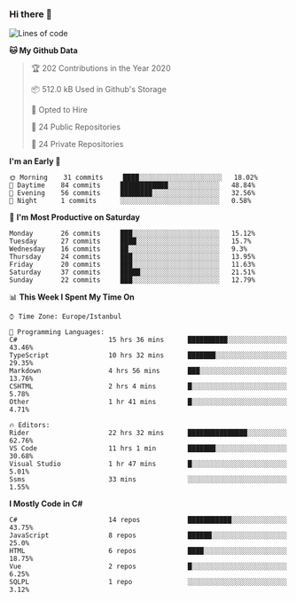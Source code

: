 ### Hi there 👋

<!--START_SECTION:waka-->
![Lines of code](https://img.shields.io/badge/From%20Hello%20World%20I%27ve%20Written-25.4%20million%20lines%20of%20code-blue)

**🐱 My Github Data** 

> 🏆 202 Contributions in the Year 2020
 > 
> 📦 512.0 kB Used in Github's Storage 
 > 
> 💼 Opted to Hire
 > 
> 📜 24 Public Repositories 
 > 
> 🔑 24 Private Repositories  

**I'm an Early 🐤** 

```text
🌞 Morning    31 commits     ████░░░░░░░░░░░░░░░░░░░░░   18.02% 
🌆 Daytime    84 commits     ████████████░░░░░░░░░░░░░   48.84% 
🌃 Evening    56 commits     ████████░░░░░░░░░░░░░░░░░   32.56% 
🌙 Night      1 commits      ░░░░░░░░░░░░░░░░░░░░░░░░░   0.58%

```
📅 **I'm Most Productive on Saturday** 

```text
Monday       26 commits     ███░░░░░░░░░░░░░░░░░░░░░░   15.12% 
Tuesday      27 commits     ████░░░░░░░░░░░░░░░░░░░░░   15.7% 
Wednesday    16 commits     ██░░░░░░░░░░░░░░░░░░░░░░░   9.3% 
Thursday     24 commits     ███░░░░░░░░░░░░░░░░░░░░░░   13.95% 
Friday       20 commits     ███░░░░░░░░░░░░░░░░░░░░░░   11.63% 
Saturday     37 commits     █████░░░░░░░░░░░░░░░░░░░░   21.51% 
Sunday       22 commits     ███░░░░░░░░░░░░░░░░░░░░░░   12.79%

```


📊 **This Week I Spent My Time On** 

```text
⌚︎ Time Zone: Europe/Istanbul

💬 Programming Languages: 
C#                       15 hrs 36 mins      ██████████░░░░░░░░░░░░░░░   43.46% 
TypeScript               10 hrs 32 mins      ███████░░░░░░░░░░░░░░░░░░   29.35% 
Markdown                 4 hrs 56 mins       ███░░░░░░░░░░░░░░░░░░░░░░   13.76% 
CSHTML                   2 hrs 4 mins        █░░░░░░░░░░░░░░░░░░░░░░░░   5.78% 
Other                    1 hr 41 mins        █░░░░░░░░░░░░░░░░░░░░░░░░   4.71%

🔥 Editors: 
Rider                    22 hrs 32 mins      ███████████████░░░░░░░░░░   62.76% 
VS Code                  11 hrs 1 min        ███████░░░░░░░░░░░░░░░░░░   30.68% 
Visual Studio            1 hr 47 mins        █░░░░░░░░░░░░░░░░░░░░░░░░   5.01% 
Ssms                     33 mins             ░░░░░░░░░░░░░░░░░░░░░░░░░   1.55%

```

**I Mostly Code in C#** 

```text
C#                       14 repos            ███████████░░░░░░░░░░░░░░   43.75% 
JavaScript               8 repos             ██████░░░░░░░░░░░░░░░░░░░   25.0% 
HTML                     6 repos             ████░░░░░░░░░░░░░░░░░░░░░   18.75% 
Vue                      2 repos             █░░░░░░░░░░░░░░░░░░░░░░░░   6.25% 
SQLPL                    1 repo              ░░░░░░░░░░░░░░░░░░░░░░░░░   3.12%

```



<!--END_SECTION:waka-->

<!--
**ebubekirdinc/ebubekirdinc** is a ✨ _special_ ✨ repository because its `README.md` (this file) appears on your GitHub profile.

Here are some ideas to get you started:

- 🔭 I’m currently working on ...
- 🌱 I’m currently learning ...
- 👯 I’m looking to collaborate on ...
- 🤔 I’m looking for help with ...
- 💬 Ask me about ...
- 📫 How to reach me: ...
- 😄 Pronouns: ...
- ⚡ Fun fact: ...
-->
